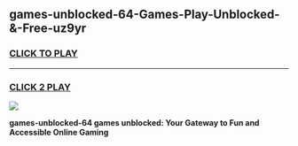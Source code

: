 
## games-unblocked-64-Games-Play-Unblocked-&-Free-uz9yr
<h3>
<a href="https://premium76.site?title=games-unblocked-64&ref=24A">CLICK TO PLAY</a></h3>
<hr>

<h3>
<a href="https://premium76.site?title=games-unblocked-64&ref=24A">CLICK 2 PLAY</a>
  
</h3>

<a href="https://premium76.site?title=games-unblocked-64&ref=24A"><img src="https://clearcache.store/games.png"></a>


**games-unblocked-64 games unblocked: Your Gateway to Fun and Accessible Online Gaming**
